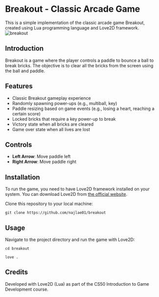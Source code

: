 
# Breakout - Classic Arcade Game

This is a simple implementation of the classic arcade game Breakout, created using Lua programming language and Love2D framework.
![breakout](https://github.com/najlae01/breakout/assets/88176530/da8b34d3-4c20-4325-b560-813cef120b89)

## Introduction

Breakout is a game where the player controls a paddle to bounce a ball to break bricks. The objective is to clear all the bricks from the screen using the ball and paddle.

## Features

- Classic Breakout gameplay experience
- Randomly spawning power-ups (e.g., multiball, key)
- Paddle resizing based on game events (e.g., losing a heart, reaching a certain score)
- Locked bricks that require a key power-up to break
- Victory state when all bricks are cleared
- Game over state when all lives are lost

## Controls

- **Left Arrow**: Move paddle left
- **Right Arrow**: Move paddle right

## Installation

To run the game, you need to have Love2D framework installed on your system. You can download Love2D from [the official website](https://love2d.org/).

Clone this repository to your local machine:

```
git clone https://github.com/najlae01/breakout
```

## Usage

Navigate to the project directory and run the game with Love2D:

```
cd breakout
```
```
love .
```

## Credits

Developed with Love2D (Lua) as part of the CS50 Introduction to Game Development course.
